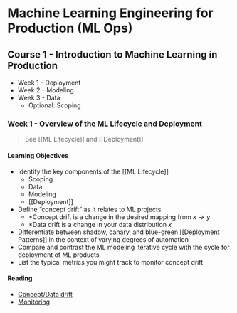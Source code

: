 # Machine Learning Engineering for Production (ML Ops)
## Course 1 - Introduction to Machine Learning in Production
- Week 1 - Deployment
- Week 2 - Modeling
- Week 3 - Data
	- Optional: Scoping
### Week 1 - Overview of the ML Lifecycle and Deployment
> See [[ML Lifecycle]] and [[Deployment]]
#### Learning Objectives
- Identify the key components of the [[ML Lifecycle]]
	- Scoping
	- Data
	- Modeling
	- [[Deployment]]
- Define “concept drift” as it relates to ML projects
	- *Concept drift is a change in the desired mapping from $x \rightarrow y$
	- *Data drift is a change in your data distribution $x$
- Differentiate between shadow, canary, and blue-green [[Deployment Patterns]] in the context of varying degrees of automation
- Compare and contrast the ML modeling iterative cycle with the cycle for deployment of ML products
- List the typical metrics you might track to monitor concept drift
#### Reading
- [Concept/Data drift](https://towardsdatascience.com/machine-learning-in-production-why-you-should-care-about-data-and-concept-drift-d96d0bc907fb)
- [Monitoring](https://christophergs.com/machine%20learning/2020/03/14/how-to-monitor-machine-learning-models/)

